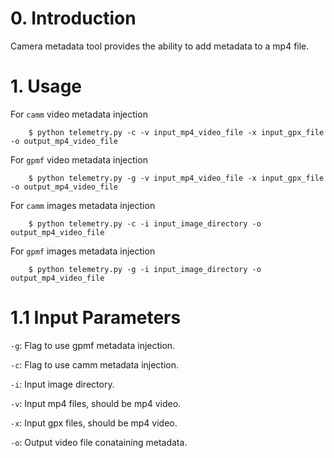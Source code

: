 # 0. Introduction

Camera metadata tool provides the ability to add metadata to a mp4 file.

# 1. Usage

For `camm` video metadata injection
	
```
	$ python telemetry.py -c -v input_mp4_video_file -x input_gpx_file -o output_mp4_video_file
```

For `gpmf` video metadata injection

```
	$ python telemetry.py -g -v input_mp4_video_file -x input_gpx_file -o output_mp4_video_file
```

For `camm` images metadata injection
	
```
	$ python telemetry.py -c -i input_image_directory -o output_mp4_video_file
```

For `gpmf` images metadata injection

```
	$ python telemetry.py -g -i input_image_directory -o output_mp4_video_file
```

# 1.1 Input Parameters

`-g`: Flag to use gpmf metadata injection.

`-c`: Flag to use camm metadata injection.

`-i`: Input image directory.

`-v`: Input mp4 files, should be mp4 video.

`-x`: Input gpx files, should be mp4 video.

`-o`: Output video file conataining metadata.